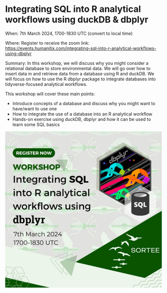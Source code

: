 # Integrating SQL into R analytical workflows using duckDB & dbplyr 


When: 7th March 2024, 1700-1830 UTC  (convert to local time)

Where: Register to receive the zoom link: https://events.humanitix.com/integrating-sql-into-r-analytical-workflows-using-dbplyr

Summary: In this workshop, we will discuss why you might consider a relational database to store environmental data. We will go over how to insert data in and retrieve data from a database using R and duckDB. We will focus on how to use the R dbplyr package to integrate databases into tidyverse-focused analytical workflows.

This workshop will cover these main points:  

- Introduce concepts of a database and discuss why you might want to have/want to use one
- How to integrate the use of a database into an R analytical workflow
- Hands-on exercise using duckDB, dbplyr and how it can be used to learn some SQL basics


![](img/sortee_workshop_flyer.jpg)